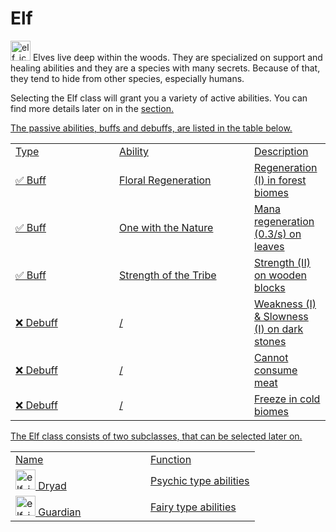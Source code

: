 # Elf

<img src="elf_icon.png" alt="elf_icon" width="32" style="inline" title="Elf Icon"/> Elves live deep within the woods. They are specialized on support and healing abilities and they are a species with many secrets. Because of that, they tend to hide from other species, especially humans.

<chapter title="Active Abilities"/>

Selecting the Elf class will grant you a variety of active abilities. You can find more details later on in the <a href="Elements.md"/> section.

<chapter title="Passive Abilities"/>

The passive abilities, buffs and debuffs, are listed in the table below.

<table>
    <tr>
        <td width="150">Type</td>
        <td width="200">Ability</td>
        <td>Description</td>
    </tr>
    <tr>
        <td>✅ Buff</td>
        <td>Floral Regeneration</td>
        <td>Regeneration (I) in forest biomes</td>
    </tr>
    <tr>
        <td>✅ Buff</td>
        <td>One with the Nature</td>
        <td>Mana regeneration (0.3/s) on leaves</td>
    </tr>
    <tr>
        <td>✅ Buff</td>
        <td>Strength of the Tribe</td>
        <td>Strength (II) on wooden blocks</td>
    </tr>
    <tr>
        <td>❌ Debuff</td>
        <td>/</td>
        <td>Weakness (I) & Slowness (I) on dark stones</td>
    </tr>
    <tr>
        <td>❌ Debuff</td>
        <td>/</td>
        <td>Cannot consume meat</td>
    </tr>
    <tr>
        <td>❌ Debuff</td>
        <td>/</td>
        <td>Freeze in cold biomes</td>
    </tr>
</table>

<chapter title="Subclasses"/>

The Elf class consists of two subclasses, that can be selected later on.

<table>
    <tr>
        <td width="200">Name</td>
        <td>Function</td>
    </tr>
    <tr>
        <td><img src="elf_icon.png" alt="elf_icon" width="32" style="inline" title="Elf Icon"/> Dryad</td>
        <td>Psychic type abilities</td>
    </tr>
    <tr>
        <td><img src="elf_icon.png" alt="elf_icon" width="32" style="inline" title="Elf Icon"/> Guardian</td>
        <td>Fairy type abilities</td>
    </tr>
</table>